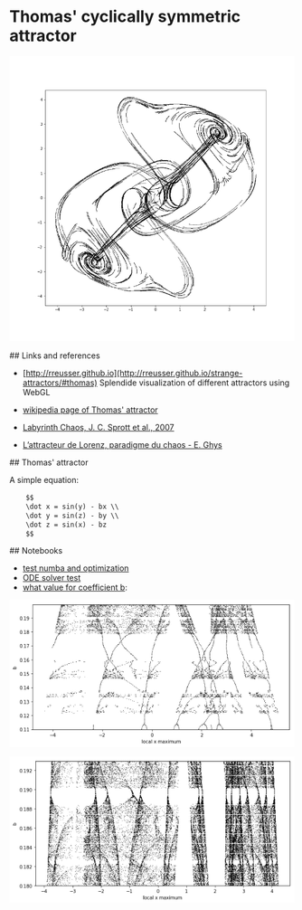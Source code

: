 # Thomas' cyclically symmetric attractor


![animated_attractor](./dynamic_images.gif)


## Links and references

- [http://rreusser.github.io](http://rreusser.github.io/strange-attractors/#thomas) Splendide visualization of different attractors using WebGL
- [wikipedia page of Thomas' attractor](https://en.wikipedia.org/wiki/Thomas%27_cyclically_symmetric_attractor)
- [Labyrinth Chaos, J. C. Sprott et al., 2007](http://sprott.physics.wisc.edu/pubs/paper302.pdf)



- [L’attracteur de Lorenz, paradigme du chaos - E. Ghys](http://www.bourbaphy.fr/ghys.pdf) 


## Thomas' attractor

A simple equation:

        $$
        \dot x = sin(y) - bx \\
        \dot y = sin(z) - by \\
        \dot z = sin(x) - bz
        $$

## Notebooks

- [test numba and optimization](./test_numba.ipynb)
- [ODE solver test](./which_solver.ipynb)
- [what value for coefficient b](./route_to_chaos.ipynb):

![max of x vs b](./route_to_chaos_fig1.png)

![max of x vs b](./route_to_chaos_fig1_zoom.png)
